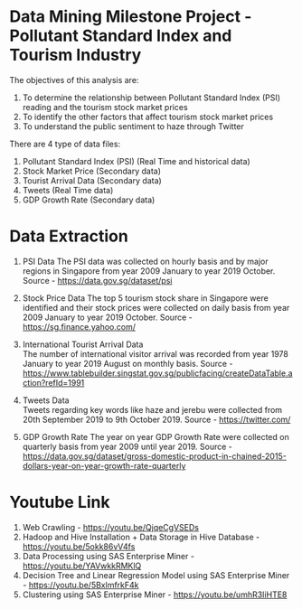 # Data Mining Milestone Project - Pollutant Standard Index and Tourism Industry

The objectives of this analysis are:
1. To determine the relationship between Pollutant Standard Index (PSI) reading and the tourism stock market prices
2. To identify the other factors that affect tourism stock market prices
3. To understand the public sentiment to haze through Twitter

There are 4 type of data files:
1. Pollutant Standard Index (PSI) (Real Time and historical data)
2. Stock Market Price (Secondary data)
3. Tourist Arrival Data (Secondary data)
4. Tweets (Real Time data)
5. GDP Growth Rate (Secondary data)


# Data Extraction
1. PSI Data	
The PSI data was collected on hourly basis and by major regions in Singapore from year 2009 January to year 2019 October.
Source - https://data.gov.sg/dataset/psi

2. Stock Price Data	
The top 5 tourism stock share in Singapore were identified and their stock prices were collected on daily basis from year 2009 January to year 2019 October.
Source - https://sg.finance.yahoo.com/

3. International Tourist Arrival Data	
The number of international visitor arrival was recorded from year 1978 January to year 2019 August on monthly basis.
Source - https://www.tablebuilder.singstat.gov.sg/publicfacing/createDataTable.action?refId=1991

4. Tweets Data	
Tweets regarding key words like haze and jerebu were collected from 20th September 2019 to 9th October 2019.
Source - https://twitter.com/

5. GDP Growth Rate
The year on year GDP Growth Rate were collected on quarterly basis from year 2009 until year 2019.
Source - https://data.gov.sg/dataset/gross-domestic-product-in-chained-2015-dollars-year-on-year-growth-rate-quarterly


# Youtube Link
1. Web Crawling - https://youtu.be/QjqeCgVSEDs
2. Hadoop and Hive Installation + Data Storage in Hive Database - https://youtu.be/5okk86vV4fs
3. Data Processing using SAS Enterprise Miner - https://youtu.be/YAVwkkRMKlQ
4. Decision Tree and Linear Regression Model using SAS Enterprise Miner - https://youtu.be/5BxlmfrkF4k
5. Clustering using SAS Enterprise Miner - https://youtu.be/umhR3IiHTE8

